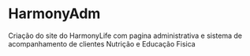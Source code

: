 # HarmonyAdm
Criação do site do HarmonyLife com pagina administrativa e sistema de acompanhamento de clientes Nutrição e Educação Fisica
